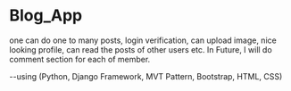 # Blog_App
one can do one to many posts, login verification, can upload image, nice looking profile, can read the posts of other users etc. In Future, I will do comment section for each of member.

--using (Python, Django Framework, MVT Pattern, Bootstrap, HTML, CSS)
